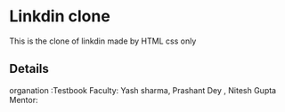 # Linkdin clone
This is the clone of linkdin made by HTML css only 
## Details
organation :Testbook
Faculty: Yash sharma,  Prashant Dey , Nitesh Gupta
Mentor:
